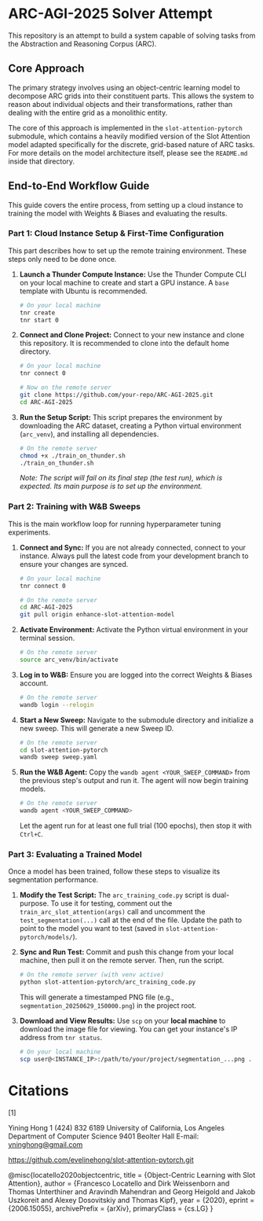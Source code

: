 # ARC-AGI-2025 Solver Attempt

This repository is an attempt to build a system capable of solving tasks from the Abstraction and Reasoning Corpus (ARC).

## Core Approach

The primary strategy involves using an object-centric learning model to decompose ARC grids into their constituent parts. This allows the system to reason about individual objects and their transformations, rather than dealing with the entire grid as a monolithic entity.

The core of this approach is implemented in the `slot-attention-pytorch` submodule, which contains a heavily modified version of the Slot Attention model adapted specifically for the discrete, grid-based nature of ARC tasks. For more details on the model architecture itself, please see the `README.md` inside that directory.

## End-to-End Workflow Guide

This guide covers the entire process, from setting up a cloud instance to training the model with Weights & Biases and evaluating the results.

### Part 1: Cloud Instance Setup & First-Time Configuration

This part describes how to set up the remote training environment. These steps only need to be done once.

1.  **Launch a Thunder Compute Instance:**
    Use the Thunder Compute CLI on your local machine to create and start a GPU instance. A `base` template with Ubuntu is recommended.
    ```bash
    # On your local machine
    tnr create
    tnr start 0
    ```

2.  **Connect and Clone Project:**
    Connect to your new instance and clone this repository. It is recommended to clone into the default home directory.
    ```bash
    # On your local machine
    tnr connect 0

    # Now on the remote server
    git clone https://github.com/your-repo/ARC-AGI-2025.git
    cd ARC-AGI-2025
    ```

3.  **Run the Setup Script:**
    This script prepares the environment by downloading the ARC dataset, creating a Python virtual environment (`arc_venv`), and installing all dependencies.
    ```bash
    # On the remote server
    chmod +x ./train_on_thunder.sh
    ./train_on_thunder.sh
    ```
    *Note: The script will fail on its final step (the test run), which is expected. Its main purpose is to set up the environment.*

### Part 2: Training with W&B Sweeps

This is the main workflow loop for running hyperparameter tuning experiments.

1.  **Connect and Sync:**
    If you are not already connected, connect to your instance. Always pull the latest code from your development branch to ensure your changes are synced.
    ```bash
    # On your local machine
    tnr connect 0

    # On the remote server
    cd ARC-AGI-2025
    git pull origin enhance-slot-attention-model
    ```

2.  **Activate Environment:**
    Activate the Python virtual environment in your terminal session.
    ```bash
    # On the remote server
    source arc_venv/bin/activate
    ```

3.  **Log in to W&B:**
    Ensure you are logged into the correct Weights & Biases account.
    ```bash
    # On the remote server
    wandb login --relogin
    ```

4.  **Start a New Sweep:**
    Navigate to the submodule directory and initialize a new sweep. This will generate a new Sweep ID.
    ```bash
    # On the remote server
    cd slot-attention-pytorch
    wandb sweep sweep.yaml
    ```

5.  **Run the W&B Agent:**
    Copy the `wandb agent <YOUR_SWEEP_COMMAND>` from the previous step's output and run it. The agent will now begin training models.
    ```bash
    # On the remote server
    wandb agent <YOUR_SWEEP_COMMAND>
    ```
    Let the agent run for at least one full trial (100 epochs), then stop it with `Ctrl+C`.

### Part 3: Evaluating a Trained Model

Once a model has been trained, follow these steps to visualize its segmentation performance.

1.  **Modify the Test Script:**
    The `arc_training_code.py` script is dual-purpose. To use it for testing, comment out the `train_arc_slot_attention(args)` call and uncomment the `test_segmentation(...)` call at the end of the file. Update the path to point to the model you want to test (saved in `slot-attention-pytorch/models/`).

2.  **Sync and Run Test:**
    Commit and push this change from your local machine, then pull it on the remote server. Then, run the script.
    ```bash
    # On the remote server (with venv active)
    python slot-attention-pytorch/arc_training_code.py
    ```
    This will generate a timestamped PNG file (e.g., `segmentation_20250629_150000.png`) in the project root.

3.  **Download and View Results:**
    Use `scp` on your **local machine** to download the image file for viewing. You can get your instance's IP address from `tnr status`.
    ```bash
    # On your local machine
    scp user@<INSTANCE_IP>:/path/to/your/project/segmentation_...png .
    ```

# Citations


[1]

Yining Hong  1 (424) 832 6189
University of California, Los Angeles
Department of Computer Science
9401 Beolter Hall
E-mail: yninghong@gmail.com

https://github.com/evelinehong/slot-attention-pytorch.git

@misc{locatello2020objectcentric,
    title = {Object-Centric Learning with Slot Attention},
    author = {Francesco Locatello and Dirk Weissenborn and Thomas Unterthiner and Aravindh Mahendran and Georg Heigold and Jakob Uszkoreit and Alexey Dosovitskiy and Thomas Kipf},
    year = {2020},
    eprint = {2006.15055},
    archivePrefix = {arXiv},
    primaryClass = {cs.LG}
}







